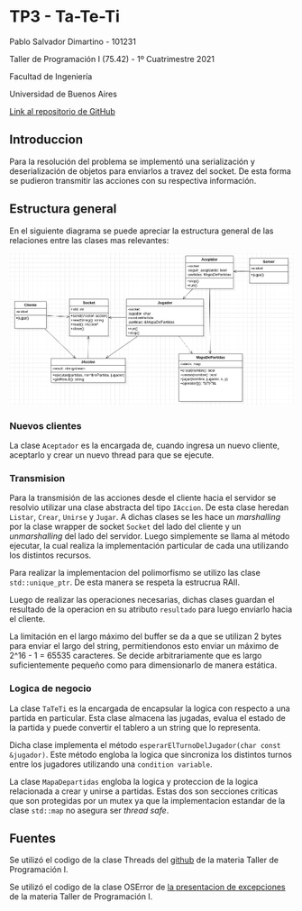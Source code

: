 # TP3 - Ta-Te-Ti

Pablo Salvador Dimartino - 101231

Taller de Programación I (75.42) - 1º Cuatrimestre 2021

Facultad de Ingeniería

Universidad de Buenos Aires

[Link al repositorio de GitHub](https://github.com/psdimartino/TallerDeProgramacion_TP3)

## Introduccion

Para la resolución del problema se implementó una serialización y deserialización de objetos para enviarlos a travez del socket. De esta forma se pudieron transmitir las acciones con su respectiva información.

## Estructura general
En el siguiente diagrama se puede apreciar la estructura general de las relaciones entre las clases mas relevantes:

![Diagrama principal de las relaciones entre clases](diagrama.png)

### Nuevos clientes

La clase `Aceptador` es la encargada de, cuando ingresa un nuevo cliente, aceptarlo y crear un nuevo thread para que se ejecute.

### Transmision

Para la transmisión de las acciones desde el cliente hacia el servidor se resolvio utilizar una clase abstracta del tipo `IAccion`. De esta clase heredan `Listar`, `Crear`, `Unirse` y `Jugar`. A dichas clases se les hace un *marshalling* por la clase wrapper de socket `Socket` del lado del cliente y un *unmarshalling* del lado del servidor. Luego simplemente se llama al método ejecutar, la cual realiza la implementación particular de cada una utilizando los distintos recursos.

Para realizar la implementacion del polimorfismo se utilizo las clase `std::unique_ptr`. De esta manera se respeta la estrucrua RAII.

Luego de realizar las operaciones necesarias, dichas clases guardan el resultado de la operacion en su atributo `resultado` para luego enviarlo hacia el cliente.

La limitación en el largo máximo del buffer se da a que se utilizan 2 bytes para enviar el largo del string, permitiendonos esto enviar un máximo de 2^16 - 1 = 65535 caracteres. Se decide arbitrariamente que es largo suficientemente pequeño como para dimensionarlo de manera estática.

### Logica de negocio

La clase `TaTeTi` es la encargada de encapsular la logica con respecto a una partida en particular. Esta clase almacena las jugadas, evalua el estado de la partida y puede convertir el tablero a un string que lo representa.

Dicha clase implementa el método `esperarElTurnoDelJugador(char const &jugador)`. Este método engloba la logica que sincroniza los distintos turnos entre los jugadores utilizando una `condition variable`.

La clase `MapaDepartidas` engloba la logica y proteccion de la logica relacionada a crear y unirse a partidas. Estas dos son secciones criticas que son protegidas por un mutex ya que la implementacion estandar de la clase `std::map` no asegura ser *thread safe*.


## Fuentes

Se utilizó el codigo de la clase Threads del [github](https://github.com/Taller-de-Programacion/threads/blob/master/tutorial-interactivo/03_is_prime_parallel_by_inheritance.cpp) de la materia Taller de Programación I.

Se utilizó el codigo de la clase OSError de [la presentacion de excepciones](https://raw.githubusercontent.com/Taller-de-Programacion/clases/master/manejodeerrores/bin/manejodeerrores-handout.pdf) de la materia Taller de Programación I.

